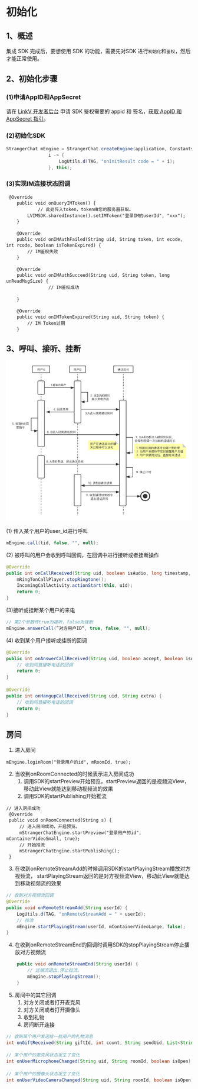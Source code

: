 # 初始化

## 1、概述

集成 SDK 完成后，要想使用 SDK 的功能，需要先对SDK 进行`初始化`和`鉴权`，然后才能正常使用。

## 2、初始化步骤

### (1)申请AppID和AppSecret

请在 [LinkV 开发者后台](http://dev.linkv.io/) 申请 SDK 鉴权需要的 appid 和 签名，[获取 AppID 和 AppSecret 指引](http://dev.linkv.io/)。

### (2)初始化SDK

```java
StrangerChat mEngine = StrangerChat.createEngine(application, Constants.APP_ID, Constants.APP_SECRET, false,
                i -> {
                    LogUtils.d(TAG, "onInitResult code = " + i);
                }, this);
```

### (3)实现IM连接状态回调

```
 @Override
    public void onQueryIMToken() {
    		// 此处传入token，token由您的服务器获取。
        LVIMSDK.sharedInstance().setIMToken("登录IM的userId", "xxx");
    }

    @Override
    public void onIMAuthFailed(String uid, String token, int ecode, int rcode, boolean isTokenExpired) {
        // IM鉴权失败
    }

    @Override
    public void onIMAuthSucceed(String uid, String token, long unReadMsgSize) {
				// IM鉴权成功

    }

    @Override
    public void onIMTokenExpired(String uid, String token) {
        // IM Token过期
    }

```

## 3、呼叫、接听、挂断

![](https://raw.githubusercontent.com/linkv-io/StrangerChat/master/Snapshot/call_step.png)

(1) 传入某个用户的user_id进行呼叫

```java
mEngine.call(tid, false, "", null);
```

(2) 被呼叫的用户会收到呼叫回调，在回调中进行接听或者挂断操作

```java
@Override
public int onCallReceived(String uid, boolean isAudio, long timestamp, String extra) {
    mRingTonCallPlayer.stopRingtone();
    IncomingCallActivity.actionStart(this, uid);
    return 0;
}
```

(3)接听或挂断某个用户的来电

```java
// 第2个参数传true为接听，false为挂断
mEngine.answerCall(”对方用户ID“, true, false, "", null);
```

(4) 收到某个用户接听或挂断的回调

```java
@Override
public int onAnswerCallReceived(String uid, boolean accept, boolean isAudio, long timestamp, String extra) {
    // 收到同意接听电话的回调
    return 0;
}

@Override
public int onHangupCallReceived(String uid, String extra) {
    // 收到同意接听电话的回调
    return 0;
}

```

## 房间

1. 进入房间

```
mEngine.loginRoom("登录用户的id", mRoomId, true);
```

2. 当收到onRoomConnected的时候表示进入房间成功
   1. 调用SDK的startPreview开始预览，startPreview返回的是视频流View，移动此View就能达到移动视频流的效果
   2. 调用SDK的startPublishing开始推流

```
// 进入房间成功
 @Override
 public void onRoomConnected(String s) {
     // 进入房间成功，开启预览。
     mStrangerChatEngine.startPreview("登录用户的id", mContainerVideoSmall, true);
     // 开始推流
     mStrangerChatEngine.startPublishing();
 }
```

3. 在收到onRemoteStreamAdd的时候调用SDK的startPlayingStream播放对方视频流， startPlayingStream返回的是对方视频流View，移动此View就能达到移动视频流的效果

```java
// 收到对方视频流回调
@Override
public void onRemoteStreamAdd(String userId) {
    LogUtils.d(TAG, "onRemoteStreamAdd = " + userId);
    // 拉流
    mEngine.startPlayingStream(userId, mContainerVideoLarge, false);
}
```

4. 在收到onRemoteStreamEnd的回调时调用SDK的stopPlayingStream停止播放对方视频流

```java
    public void onRemoteStreamEnd(String userId) {
        // 远端流退出,停止拉流。
        mEngine.stopPlayingStream();
    }
```

5. 房间中的其它回调
   1. 对方关闭或者打开麦克风
   2. 对方关闭或者打开摄像头
   3. 收到礼物
   4. 房间断开连接

```java
// 收到某个用户发送给一批用户的礼物消息
int onGiftReceived(String giftId, int count, String sendUid, List<String> uids, String roomId, String extra);

// 某个用户的麦克风状态发生了变化
int onUserMicrophoneChanged(String uid, String roomId, boolean isOpen);

// 某个用户的摄像头状态发生了变化
int onUserVideoCameraChanged(String uid, String roomId, boolean isOpen);
```

